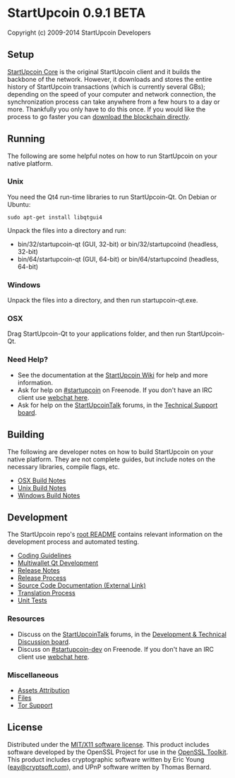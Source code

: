 StartUpcoin 0.9.1 BETA
=====================

Copyright (c) 2009-2014 StartUpcoin Developers


Setup
---------------------
[StartUpcoin Core](http://startupcoin.org/en/download) is the original StartUpcoin client and it builds the backbone of the network. However, it downloads and stores the entire history of StartUpcoin transactions (which is currently several GBs); depending on the speed of your computer and network connection, the synchronization process can take anywhere from a few hours to a day or more. Thankfully you only have to do this once. If you would like the process to go faster you can [download the blockchain directly](https://startupcointalk.org/index.php?topic=145386.0).

Running
---------------------
The following are some helpful notes on how to run StartUpcoin on your native platform. 

### Unix

You need the Qt4 run-time libraries to run StartUpcoin-Qt. On Debian or Ubuntu:

	sudo apt-get install libqtgui4

Unpack the files into a directory and run:

- bin/32/startupcoin-qt (GUI, 32-bit) or bin/32/startupcoind (headless, 32-bit)
- bin/64/startupcoin-qt (GUI, 64-bit) or bin/64/startupcoind (headless, 64-bit)



### Windows

Unpack the files into a directory, and then run startupcoin-qt.exe.

### OSX

Drag StartUpcoin-Qt to your applications folder, and then run StartUpcoin-Qt.

### Need Help?

* See the documentation at the [StartUpcoin Wiki](https://en.startupcoin.it/wiki/Main_Page)
for help and more information.
* Ask for help on [#startupcoin](http://webchat.freenode.net?channels=startupcoin) on Freenode. If you don't have an IRC client use [webchat here](http://webchat.freenode.net?channels=startupcoin).
* Ask for help on the [StartUpcoinTalk](https://startupcointalk.org/) forums, in the [Technical Support board](https://startupcointalk.org/index.php?board=4.0).

Building
---------------------
The following are developer notes on how to build StartUpcoin on your native platform. They are not complete guides, but include notes on the necessary libraries, compile flags, etc.

- [OSX Build Notes](build-osx.md)
- [Unix Build Notes](build-unix.md)
- [Windows Build Notes](build-msw.md)

Development
---------------------
The StartUpcoin repo's [root README](https://github.com/startupcoin/startupcoin/blob/master/README.md) contains relevant information on the development process and automated testing.

- [Coding Guidelines](coding.md)
- [Multiwallet Qt Development](multiwallet-qt.md)
- [Release Notes](release-notes.md)
- [Release Process](release-process.md)
- [Source Code Documentation (External Link)](https://dev.visucore.com/startupcoin/doxygen/)
- [Translation Process](translation_process.md)
- [Unit Tests](unit-tests.md)

### Resources
* Discuss on the [StartUpcoinTalk](https://startupcointalk.org/) forums, in the [Development & Technical Discussion board](https://startupcointalk.org/index.php?board=6.0).
* Discuss on [#startupcoin-dev](http://webchat.freenode.net/?channels=startupcoin) on Freenode. If you don't have an IRC client use [webchat here](http://webchat.freenode.net/?channels=startupcoin-dev).

### Miscellaneous
- [Assets Attribution](assets-attribution.md)
- [Files](files.md)
- [Tor Support](tor.md)

License
---------------------
Distributed under the [MIT/X11 software license](http://www.opensource.org/licenses/mit-license.php).
This product includes software developed by the OpenSSL Project for use in the [OpenSSL Toolkit](http://www.openssl.org/). This product includes
cryptographic software written by Eric Young ([eay@cryptsoft.com](mailto:eay@cryptsoft.com)), and UPnP software written by Thomas Bernard.

